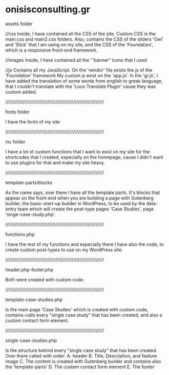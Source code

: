 # onisisconsulting.gr

assets folder

 //css
   Inside, I have contained all the CSS of the site.
   Custom CSS is the main.css and main2.css folders.
   Also, contains the CSS of the sliders 'Owl' and 'Slick' that I am using on my site,
   and the CSS of the 'Foundation', which is a responsive front-end framework.
   
 //images
   Inside, I have contained all the '"banner" icons that I used
   
 //js
   Contains all my JavaScript.
   On the 'vendor' file exists the js of the 'Foundation' framework
   My custom js exist on the 'app.js'.
   In the 'gr.js', I have added the translation of some words from english to greek language,
   that I couldn't translate with the 'Loco Translate Plugin' cause they was custom added.

/////////////////////////////////////////////////////////////

fonts folder

 I have the fonts of my site

/////////////////////////////////////////////////////////////

inc folder

 I have a lot of custom functions that I want to exist on my site for the shortcodes that I created,
 especially on the homepage, cause I didn't want to use plugins for that and make my site heavy.

/////////////////////////////////////////////////////////////

template-parts/blocks

 As the name says, over there I have all the template parts.
 It's blocks that appear on the front-end when you are building a page with
 Gutenberg builder, the basic-start-up builder in WordPress,
 to be used by the data-entry team which will create the post-type pages
 'Case Studies', page 'singe-case-study.php'.

/////////////////////////////////////////////////////////////

functions.php

 I have the rest of my functions and especially there I have also the code, to create custom post-types
 to use on my WordPress site.

/////////////////////////////////////////////////////////////

header.php-footer.php

 Both were created with custom code.

/////////////////////////////////////////////////////////////

template-case-studies.php

 Is the main page 'Case Studies' which is created with custom code,
 contains-calls every "single case study" that has been created, and also a custom contact form element.

/////////////////////////////////////////////////////////////

single-case-studies.php

 Is the structure behind every "single case study" that has been created. Over there called with order:
 A. header
 B. Title, Description, and feature image
 C. The content is created with Gutenberg builder and contains also the 'template-parts'
 D. The custom contact form element
 E. The footer
